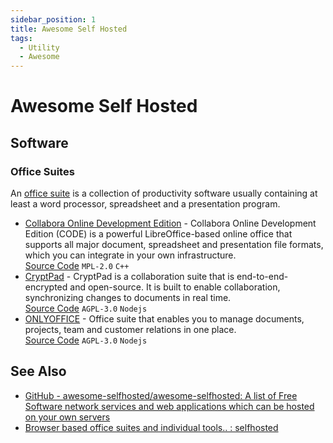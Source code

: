 ```yaml
---
sidebar_position: 1
title: Awesome Self Hosted
tags:
  - Utility
  - Awesome
---
```


Awesome Self Hosted
===================

Software
--------

### Office Suites ###

An [office suite](https://en.wikipedia.org/wiki/List_of_office_suites) 
is a collection of productivity software usually containing at least 
a word processor, spreadsheet and a presentation program.

-   [Collabora Online Development Edition](https://www.collaboraoffice.com/code/) -
    Collabora Online Development Edition (CODE) is a powerful LibreOffice-based online office that supports all major document, 
    spreadsheet and presentation file formats, which you can integrate in your own infrastructure.  
    [Source Code](https://cgit.freedesktop.org/libreoffice/online/)
    `MPL-2.0` `C++`
-   [CryptPad](https://cryptpad.fr/) -
    CryptPad is a collaboration suite that is end-to-end-encrypted and open-source. 
    It is built to enable collaboration, synchronizing changes to documents in real time.  
    [Source Code](https://github.com/xwiki-labs/cryptpad) `AGPL-3.0` `Nodejs`
-   [ONLYOFFICE](https://helpcenter.onlyoffice.com/faq/server-opensource.aspx) - 
    Office suite that enables you to manage documents, projects, team and customer relations in one place.  
    [Source Code](https://github.com/ONLYOFFICE/DocumentServer) `AGPL-3.0` `Nodejs`


See Also
--------

- [GitHub - awesome-selfhosted/awesome-selfhosted: A list of Free Software network services and web applications which can be hosted on your own servers](https://github.com/awesome-selfhosted/awesome-selfhosted)
- [Browser based office suites and individual tools.. : selfhosted](https://www.reddit.com/r/selfhosted/comments/9o1bqb/browser_based_office_suites_and_individual_tools/)
